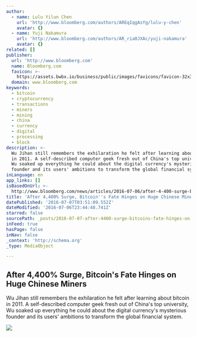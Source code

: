```yaml
---
author:
  - name: Lulu Yilun Chen
    url: 'http://www.bloomberg.com/authors/AREqIqgAsYg/lulu-y-chen'
    avatar: {}
  - name: Yuji Nakamura
    url: 'http://www.bloomberg.com/authors/AR_ria0JXAc/yuji-nakamura'
    avatar: {}
related: []
publisher:
  url: 'http://www.bloomberg.com'
  name: Bloomberg.com
  favicon: >-
    https://assets.bwbx.io/business/public/images/favicons/favicon-32x32-d2b81a9373.png
  domain: www.bloomberg.com
keywords:
  - bitcoin
  - cryptocurrency
  - transactions
  - miners
  - mining
  - china
  - currency
  - digital
  - processing
  - block
description: >-
  Wu Jihan still remembers the exhilaration he felt after learning about bitcoin
  in 2011. A self-described computer geek fresh out of China's top university,
  Wu soaked up everything he could about the digital currency's mysterious
  founder and its users' ambitions to transform the global financial system.
inLanguage: en
app_links: []
isBasedOnUrl: >-
  http://www.bloomberg.com/news/articles/2016-07-06/after-4-400-surge-bitcoin-s-fate-hinges-on-huge-chinese-miners
title: 'After 4,400% Surge, Bitcoin''s Fate Hinges on Huge Chinese Miners'
datePublished: '2016-07-07T03:51:09.552Z'
dateModified: '2016-07-06T23:44:48.741Z'
starred: false
sourcePath: _posts/2016-07-07-after-4400-surge-bitcoins-fate-hinges-on-huge-chinese-mi.md
inFeed: true
hasPage: false
inNav: false
_context: 'http://schema.org'
_type: MediaObject

---
```

<article style=""><h1>After 4,400% Surge, Bitcoin's Fate Hinges on Huge Chinese Miners</h1><p>Wu Jihan still remembers the exhilaration he felt after learning about bitcoin in 2011. A self-described computer geek fresh out of China's top university, Wu soaked up everything he could about the digital currency's mysterious founder and its users' ambitions to transform the global financial system.</p><img src="https://assets.bwbx.io/images/users/iqjWHBFdfxIU/iEJhgdVPLUj8/v0/-1x-1.png" /></article>